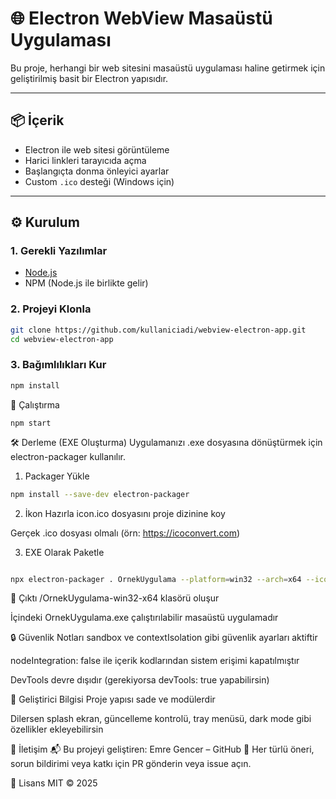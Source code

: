 # 🌐 Electron WebView Masaüstü Uygulaması

Bu proje, herhangi bir web sitesini masaüstü uygulaması haline getirmek için geliştirilmiş basit bir Electron yapısıdır.

---

## 📦 İçerik

- Electron ile web sitesi görüntüleme
- Harici linkleri tarayıcıda açma
- Başlangıçta donma önleyici ayarlar
- Custom `.ico` desteği (Windows için)

---

## ⚙️ Kurulum

### 1. Gerekli Yazılımlar

- [Node.js](https://nodejs.org/)
- NPM (Node.js ile birlikte gelir)

### 2. Projeyi Klonla

```bash
git clone https://github.com/kullaniciadi/webview-electron-app.git
cd webview-electron-app
```
### 3. Bağımlılıkları Kur
```bash
npm install
```
🚀 Çalıştırma
```
npm start
```
🛠️ Derleme (EXE Oluşturma)
Uygulamanızı .exe dosyasına dönüştürmek için electron-packager kullanılır.

1. Packager Yükle
```bash
npm install --save-dev electron-packager
```
2. İkon Hazırla
icon.ico dosyasını proje dizinine koy

Gerçek .ico dosyası olmalı (örn: https://icoconvert.com)

3. EXE Olarak Paketle
```bash

npx electron-packager . OrnekUygulama --platform=win32 --arch=x64 --icon=icon.ico --overwrite
```
📁 Çıktı
/OrnekUygulama-win32-x64 klasörü oluşur

İçindeki OrnekUygulama.exe çalıştırılabilir masaüstü uygulamadır

🔒 Güvenlik Notları
sandbox ve contextIsolation gibi güvenlik ayarları aktiftir

nodeIntegration: false ile içerik kodlarından sistem erişimi kapatılmıştır

DevTools devre dışıdır (gerekiyorsa devTools: true yapabilirsin)

📌 Geliştirici Bilgisi
Proje yapısı sade ve modülerdir

Dilersen splash ekran, güncelleme kontrolü, tray menüsü, dark mode gibi özellikler ekleyebilirsin

📩 İletişim
📬 Bu projeyi geliştiren: Emre Gencer – GitHub
💬 Her türlü öneri, sorun bildirimi veya katkı için PR gönderin veya issue açın.

📝 Lisans
MIT © 2025


